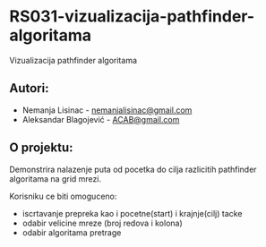 # RS031-vizualizacija-pathfinder-algoritama
Vizualizacija pathfinder algoritama

## Autori:
   + Nemanja Lisinac - nemanjalisinac@gmail.com
   + Aleksandar Blagojević - ACAB@gmail.com
    
## O projektu:

Demonstrira nalazenje puta od pocetka do cilja razlicitih pathfinder algoritama na grid mrezi.

Korisniku ce biti omoguceno:
   + iscrtavanje prepreka kao i pocetne(start) i krajnje(cilj) tacke
   + odabir velicine mreze (broj redova i kolona)
   + odabir algoritama pretrage
